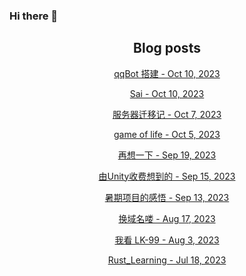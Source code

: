 ### Hi there 👋

<!--
**EuDs63/EuDs63** is a ✨ _special_ ✨ repository because its `README.md` (this file) appears on your GitHub profile.

Here are some ideas to get you started:

- 🔭 I’m currently working on ...
- 🌱 I’m currently learning ...
- 👯 I’m looking to collaborate on ...
- 🤔 I’m looking for help with ...
- 💬 Ask me about ...
- 📫 How to reach me: ...
- 😄 Pronouns: ...
- ⚡ Fun fact: ...
-->

<h2 align="center">Blog posts</h2>
<!-- BLOG-POST-LIST:START --><p align="center"><a href= http://euds63.github.io/2023/build-qq-bot/ > qqBot 搭建 - Oct 10, 2023 </a></p><p align="center"><a href= http://euds63.github.io/2023/Sai/ > Sai - Oct 10, 2023 </a></p><p align="center"><a href= http://euds63.github.io/2023/change-ecs/ > 服务器迁移记 - Oct 7, 2023 </a></p><p align="center"><a href= http://euds63.github.io/2023/game-of-life/ > game of life - Oct 5, 2023 </a></p><p align="center"><a href= http://euds63.github.io/2023/one-more-think/ > 再想一下 - Sep 19, 2023 </a></p><p align="center"><a href= http://euds63.github.io/2023/reason-for-boycott-Unity/ > 由Unity收费想到的 - Sep 15, 2023 </a></p><p align="center"><a href= http://euds63.github.io/2023/Enlightenment-of-summer-project/ > 暑期项目的感悟 - Sep 13, 2023 </a></p><p align="center"><a href= http://euds63.github.io/2023/change-domain-name/ > 换域名喽 - Aug 17, 2023 </a></p><p align="center"><a href= http://euds63.github.io/2023/my-opinion-about-LK-99/ > 我看 LK-99 - Aug 3, 2023 </a></p><p align="center"><a href= http://euds63.github.io/2023/rust-learning/ > Rust_Learning - Jul 18, 2023 </a></p><!-- BLOG-POST-LIST:END -->

